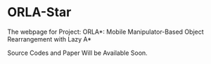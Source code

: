 # ORLA-Star
The webpage for Project: ORLA\*: Mobile Manipulator-Based Object Rearrangement with Lazy A\*

Source Codes and Paper Will be Available Soon.

